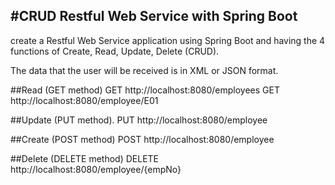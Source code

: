 #CRUD Restful Web Service with Spring Boot 
-------------------------------------------

create a  Restful Web Service application using Spring Boot and having the 4 functions of Create, Read, Update, Delete (CRUD).

The data that the user will be received is in XML or JSON format. 

##Read (GET method)
        GET http://localhost:8080/employees
        GET http://localhost:8080/employee/E01

##Update (PUT method).
        PUT http://localhost:8080/employee
        
##Create (POST method)
        POST http://localhost:8080/employee
        
##Delete (DELETE method)
        DELETE  http://localhost:8080/employee/{empNo}
       

